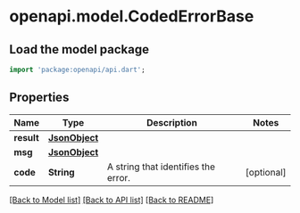 # openapi.model.CodedErrorBase

## Load the model package
```dart
import 'package:openapi/api.dart';
```

## Properties
Name | Type | Description | Notes
------------ | ------------- | ------------- | -------------
**result** | [**JsonObject**](.md) |  | 
**msg** | [**JsonObject**](.md) |  | 
**code** | **String** | A string that identifies the error.  | [optional] 

[[Back to Model list]](../README.md#documentation-for-models) [[Back to API list]](../README.md#documentation-for-api-endpoints) [[Back to README]](../README.md)


